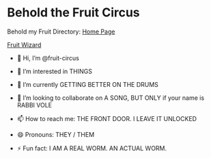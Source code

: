 # Behold the Fruit Circus

Behold my Fruit Directory: [Home Page](https://fruit-circus.github.io/fruit-directory/home.html)

[Fruit Wizard](https://fruit-circus.github.io/fruit_wizard.html)


- 👋 Hi, I’m @fruit-circus

- 👀 I’m interested in THINGS

- 🌱 I’m currently GETTING BETTER ON THE DRUMS

- 💞️ I’m looking to collaborate on A SONG, BUT ONLY if your name is RABBI VOLE

- 📫 How to reach me: THE FRONT DOOR. I LEAVE IT UNLOCKED

- 😄 Pronouns: THEY / THEM

- ⚡ Fun fact: I AM A REAL WORM. AN ACTUAL WORM. 

